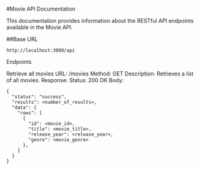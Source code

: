 #Movie API Documentation
<p>This documentation provides information about the RESTful API endpoints available in the Movie API.</p>

##Base URL
```
http://localhost:3000/api
```

Endpoints

Retrieve all movies
URL: /movies
Method: GET
Description: Retrieves a list of all movies.
Response:
Status: 200 OK
Body:
```
{
  "status": "success",
  "results": <number_of_results>,
  "data": {
    "rows": [
      {
        "id": <movie_id>,
        "title": <movie_title>,
        "release_year": <release_year>,
        "genre": <movie_genre>
      },
    ]
  }
}
```
